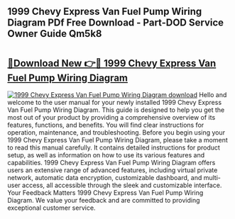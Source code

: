## 1999 Chevy Express Van Fuel Pump Wiring Diagram PDf Free Download - Part-DOD Service Owner Guide Qm5k8

# <h2><a href="http://dfjk09.blite.top/?on=1999+Chevy+Express+Van+Fuel+Pump+Wiring+Diagram">🔗Download New 👉🔴 1999 Chevy Express Van Fuel Pump Wiring Diagram</a></h2>

[![1999 Chevy Express Van Fuel Pump Wiring Diagram download](https://i.imgur.com/lujVjoI.png)](http://dfjk09.blite.top/?on=1999+Chevy+Express+Van+Fuel+Pump+Wiring+Diagram)
Hello and welcome to the user manual for your newly installed 1999 Chevy Express Van Fuel Pump Wiring Diagram. This guide is designed to help you get the most out of your product by providing a comprehensive overview of its features, functions, and benefits. You will find clear instructions for operation, maintenance, and troubleshooting. Before you begin using your 1999 Chevy Express Van Fuel Pump Wiring Diagram, please take a moment to read this manual carefully. It contains detailed instructions for product setup, as well as information on how to use its various features and capabilities. 1999 Chevy Express Van Fuel Pump Wiring Diagram offers users an extensive range of advanced features, including virtual private network, automatic data encryption, customizable dashboard, and multi-user access, all accessible through the sleek and customizable interface. Your Feedback Matters 1999 Chevy Express Van Fuel Pump Wiring Diagram. We value your feedback and are committed to providing exceptional customer service.
